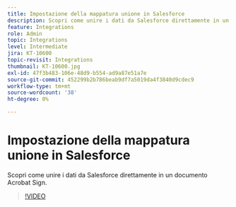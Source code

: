 ```yaml
---
title: Impostazione della mappatura unione in Salesforce
description: Scopri come unire i dati da Salesforce direttamente in un documento Acrobat Sign
feature: Integrations
role: Admin
topic: Integrations
level: Intermediate
jira: KT-10600
topic-revisit: Integrations
thumbnail: KT-10600.jpg
exl-id: 47f3b483-106e-48d9-b554-ad9a87e51a7e
source-git-commit: 452299b2b786beab9df7a5019da4f3840d9cdec9
workflow-type: tm+mt
source-wordcount: '38'
ht-degree: 0%

---
```


# Impostazione della mappatura unione in Salesforce

Scopri come unire i dati da Salesforce direttamente in un documento Acrobat Sign.

>[!VIDEO](https://video.tv.adobe.com/v/3409412?quality=12&learn=on&hidetitle=true)
